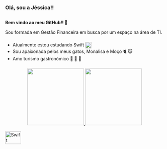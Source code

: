 ### Olá, sou a Jéssica!! 
##

**Bem vindo ao meu GitHub!! 👋**


Sou formada em Gestão Financeira em busca por um espaço na área de TI. 

###
- Atualmente estou estudando Swift <img align="center" alt="Swift" height="20" width="20" src="https://cdn.jsdelivr.net/gh/devicons/devicon/icons/swift/swift-original.svg"/>
- Sou apaixonada pelos meus gatos, Monalisa e Moço :cat2: :smiley_cat:
- Amo turismo gastronômico :sushi: :pizza: :stew:



###
<div align="center">
  <a href="https://github.com/vcolen">
  <img height="180em" src="https://github-readme-stats.vercel.app/api?username=jessicaserqueira&show_icons=true&theme=chartreuse-dark&include_all_commits=true&count_private=true"/>
  <img height="180em" src="https://github-readme-stats.vercel.app/api/top-langs/?username=jessicaserqueira&layout=compact&langs_count=7&theme=chartreuse-dark"/>
</div>

  <div style="display: inline_block"><br>
   <img align="center" alt="Swift" height="40" width="50" src="https://cdn.jsdelivr.net/gh/devicons/devicon/icons/swift/swift-original.svg"/>
</div>
